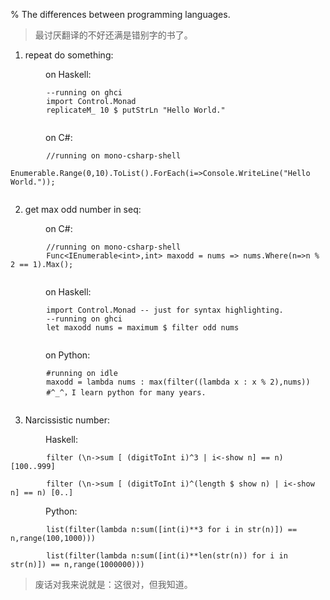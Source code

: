 % The differences between programming languages.

> 最讨厌翻译的不好还满是错别字的书了。




1. repeat do something:

&emsp;&emsp;&emsp;&emsp;on Haskell:
```
        --running on ghci
        import Control.Monad
        replicateM_ 10 $ putStrLn "Hello World."
        
```

&emsp;&emsp;&emsp;&emsp;on C#:
```
        //running on mono-csharp-shell
        Enumerable.Range(0,10).ToList().ForEach(i=>Console.WriteLine("Hello World."));
        
```

2. get max odd number in seq:

&emsp;&emsp;&emsp;&emsp;on C#:
```
        //running on mono-csharp-shell
        Func<IEnumerable<int>,int> maxodd = nums => nums.Where(n=>n % 2 == 1).Max();
        
```

&emsp;&emsp;&emsp;&emsp;on Haskell:
```
        import Control.Monad -- just for syntax highlighting.
        --running on ghci
        let maxodd nums = maximum $ filter odd nums
        
```
&emsp;&emsp;&emsp;&emsp;on Python:
```
        #running on idle
        maxodd = lambda nums : max(filter((lambda x : x % 2),nums))
        #^_^，I learn python for many years.
        
```

3. Narcissistic number:

&emsp;&emsp;&emsp;&emsp;Haskell:
```
        filter (\n->sum [ (digitToInt i)^3 | i<-show n] == n) [100..999]

        filter (\n->sum [ (digitToInt i)^(length $ show n) | i<-show n] == n) [0..]
```

&emsp;&emsp;&emsp;&emsp;Python:
```
        list(filter(lambda n:sum([int(i)**3 for i in str(n)]) == n,range(100,1000)))

        list(filter(lambda n:sum([int(i)**len(str(n)) for i in str(n)]) == n,range(1000000)))
```

> 废话对我来说就是：这很对，但我知道。